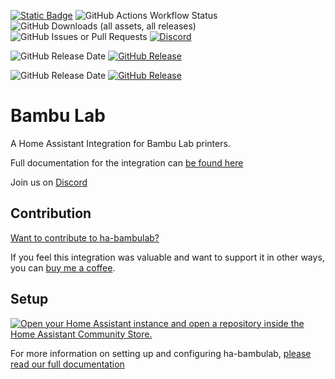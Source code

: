 [![Static Badge](https://img.shields.io/badge/HACS-Custom-41BDF5?style=for-the-badge&logo=homeassistantcommunitystore&logoColor=white)](https://github.com/hacs/integration) 
![GitHub Actions Workflow Status](https://img.shields.io/github/actions/workflow/status/greghesp/ha-bambulab/frontend-build-test.yml?style=for-the-badge)
![GitHub Downloads (all assets, all releases)](https://img.shields.io/github/downloads/greghesp/ha-bambulab/total?style=for-the-badge)
![GitHub Issues or Pull Requests](https://img.shields.io/github/issues/greghesp/ha-bambulab?style=for-the-badge) [![Discord](https://img.shields.io/discord/1337028866643857429?style=for-the-badge&logo=discord&logoColor=white&label=Discord&color=7289da)](https://discord.gg/rsUHAW3DKz)



![GitHub Release Date](https://img.shields.io/github/release-date-pre/greghesp/ha-bambulab?style=for-the-badge&label=Latest%20Beta%20Release) [![GitHub Release](https://img.shields.io/github/v/release/greghesp/ha-bambulab?include_prereleases&style=for-the-badge)](https://github.com/greghesp/ha-bambulab/releases)

![GitHub Release Date](https://img.shields.io/github/release-date/greghesp/ha-bambulab?style=for-the-badge&label=Latest%20Release) [![GitHub Release](https://img.shields.io/github/v/release/greghesp/ha-bambulab?style=for-the-badge)](https://github.com/greghesp/ha-bambulab/releases)





# Bambu Lab

A Home Assistant Integration for Bambu Lab printers.

Full documentation for the integration can [be found here](https://docs.page/greghesp/ha-bambulab)

Join us on [Discord](https://discord.gg/rsUHAW3DKz)

## Contribution

[Want to contribute to ha-bambulab?](https://docs.page/greghesp/ha-bambulab/misc/contributing)

If you feel this integration was valuable and want to support it in other ways, you can [buy me a coffee](https://Ko-fi.com/adriangarside).

## Setup

[![Open your Home Assistant instance and open a repository inside the Home Assistant Community Store.](https://my.home-assistant.io/badges/hacs_repository.svg)](https://my.home-assistant.io/redirect/hacs_repository/?owner=greghesp&repository=ha-bambulab&category=Integration)

For more information on setting up and configuring ha-bambulab, [please read our full documentation](https://docs.page/greghesp/ha-bambulab/installation)

